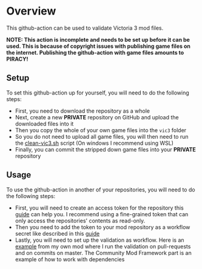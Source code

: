 # Overview

This github-action can be used to validate Victoria 3 mod files.

**NOTE: This action is incomplete and needs to be set up before it can be used.
This is because of copyright issues with publishing game files on the internet.
Publishing the github-action with game files amounts to PIRACY!**

## Setup
To set this github-action up for yourself, you will need to do the following steps:

 - First, you need to download the repository as a whole
 - Next, create a new **PRIVATE** repository on GitHub and upload the downloaded files into it
 - Then you copy the whole of your own game files into the `vic3` folder
 - So you do not need to upload all game files, you will then need to run the [clean-vic3.sh](clean-vic3.sh) script (On windows I recommend using WSL)
 - Finally, you can commit the stripped down game files into your **PRIVATE** repository

## Usage
To use the github-action in another of your repositories, you will need to do the following steps:

 - First, you will need to create an access token for the repository this [guide](https://docs.github.com/en/authentication/keeping-your-account-and-data-secure/managing-your-personal-access-tokens) can help you. I recommend using a fine-grained token that can only access the repositories' contents as read-only.
 - Then you need to add the token to your mod repository as a workflow secret like described in this [guide](https://docs.github.com/en/actions/security-for-github-actions/security-guides/using-secrets-in-github-actions)
 - Lastly, you will need to set up the validation as workflow. Here is an [example](https://github.com/kaiser-chris/gate-mod/blob/master/.github/workflows/validate.yml) from my own mod where I run the validation on pull-requests and on commits on master. The Community Mod Framework part is an example of how to work with dependencies

